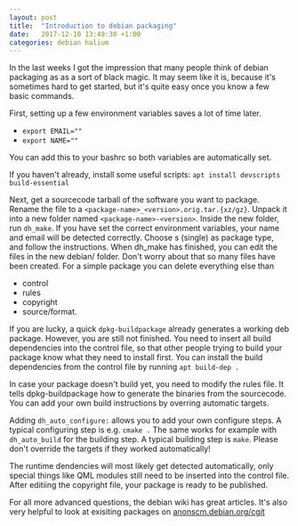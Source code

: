 ```yaml
---
layout: post
title:  "Introduction to debian packaging"
date:   2017-12-10 13:49:30 +1:00
categories: debian halium
---
```


In the last weeks I got the impression that many people think of debian packaging as as a sort of black magic. It may seem like it is, because it's sometimes hard to get started, but it's quite easy once you know a few basic commands.

First, setting up a few environment variables saves a lot of time later.
* `export EMAIL=""`
* `export NAME=""`

You can add this to your bashrc so both variables are automatically set.

If you haven't already, install some useful scripts:
`apt install devscripts build-essential`

Next, get a sourcecode tarball of the software you want to package. Rename the file to a `<package-name>_<version>.orig.tar.{xz/gz}`.
Unpack it into a new folder named `<package-name>-<version>`. Inside the new folder, run `dh_make`. If you have set the correct environment variables, your name and email will be detected correctly. Choose s (single) as package type, and follow the instructions.
When dh_make has finished, you can edit the files in the new debian/ folder. Don't worry about that so many files have been created. For a simple package you can delete everything else than
* control
* rules
* copyright
* source/format.

If you are lucky, a quick `dpkg-buildpackage` already generates a working deb package. However, you are still not finished. You need to insert all build dependencies into the control file, so that other people trying to build your package know what they need to install first. You can install the build dependencies from the control file by running `apt build-dep .`

In case your package doesn't build yet, you need to modify the rules file. It tells dpkg-buildpackage how to generate the binaries from the sourcecode. You can add your own build instructions by overring automatic targets.

Adding `dh_auto_configure:` allows you to add your own configure steps. A typical configuring step is e.g. `cmake .`
The same works for example with `dh_auto_build` for the building step. A typical building step is `make`.
Please don't override the targets if they worked automatically!

The runtime dendencies will most likely get detected automatically, only special things like QML modules still need to be inserted into the control file.
After editiing the copyright file, your package is ready to be published.

For all more advanced questions, the debian wiki has great articles. It's also very helpful to look at exisiting packages on [anonscm.debian.org/cgit](https://anonscm.debian.org/cgit)
